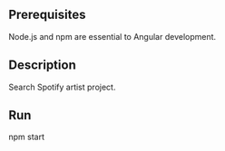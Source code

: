 ## Prerequisites
Node.js and npm are essential to Angular development. 
    
## Description
Search Spotify artist project.

## Run 
npm start
